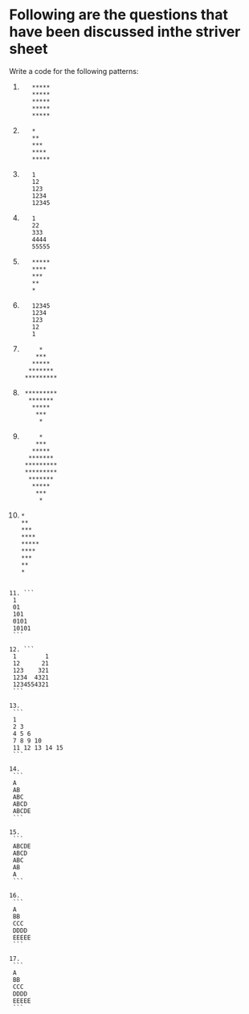 # Following are the questions that have been discussed inthe striver sheet

Write a code for the following patterns:

1. ```
      *****
      *****
      *****
      *****
      *****
   ```

2. ```
      *
      **
      ***
      ****
      *****
   ```

3. ```
      1
      12
      123
      1234
      12345
   ```

4. ```
      1
      22
      333
      4444
      55555
   ```

5. ```
      *****
      ****
      ***
      **
      *
   ```

6. ```
      12345
      1234
      123
      12
      1
   ```

7. ```  
        *
       ***
      *****
     *******
    *********
   ```

8. ```  
    *********
     *******
      *****
       ***
        *
   ```

9. ```  
        *
       ***
      *****
     *******
    *********
    *********
     *******
      *****
       ***
        *
   ```

10. ```  
    *
    **
    ***
    ****
    *****
    ****
    ***
    **
    *
   ```

11. ```
    1
    01
    101
    0101
    10101
    ```

12. ```
    1        1
    12      21
    123    321
    1234  4321
    1234554321
    ```

13. 
    ```
    1      
    2 3
    4 5 6
    7 8 9 10
    11 12 13 14 15
    ```

14. 
    ```
    A
    AB
    ABC 
    ABCD
    ABCDE
    ```

15. 
    ```
    ABCDE 
    ABCD
    ABC 
    AB
    A
    ```

16. 
    ```
    A 
    BB
    CCC 
    DDDD
    EEEEE
    ```

17. 
    ```
    A 
    BB
    CCC 
    DDDD
    EEEEE
    ```